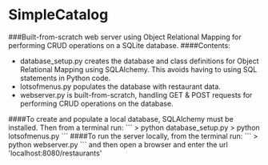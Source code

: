 # SimpleCatalog
###Built-from-scratch web server using Object Relational Mapping for performing CRUD operations on a SQLite database.
####Contents:
<ul>
<li>database_setup.py creates the database and class definitions for Object Relational Mapping using SQLAlchemy. This avoids having to using SQL statements in Python code.
<li>lotsofmenus.py populates the database with restaurant data.
<li>webserver.py is built-from-scratch, handling GET & POST requests for performing CRUD operations on the database. 
</ul>
####To create and populate a local database, SQLAlchemy must be installed. Then from a terminal run:
```
> python database_setup.py
> python lotsofmenus.py
```
####To run the server locally, from the terminal run:
```
> python webserver.py
```
and then open a browser and enter the url 'localhost:8080/restaurants'

